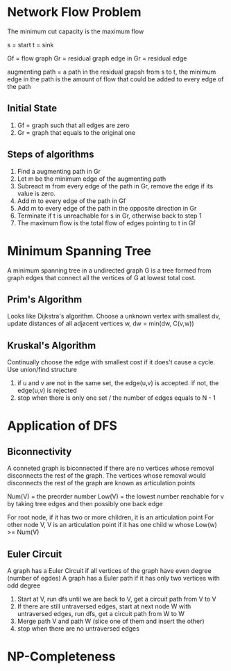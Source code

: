 # Network Flow Problem
The minimum cut capacity is the maximum flow

s = start
t = sink

Gf = flow graph
Gr = residual graph
edge in Gr = residual edge

augmenting path = a path in the residual grapsh from s to t, the minimum edge in the path is the amount of flow that could be added to every edge of the path

## Initial State
1. Gf = graph such that all edges are zero
2. Gr = graph that equals to the original one

## Steps of algorithms
1. Find a augmenting path in Gr
2. Let m be the minimum edge of the augmenting path
3. Subreact m from every edge of the path in Gr, remove the edge if its value is zero.
4. Add m to every edge of the path in Gf
5. Add m to every edge of the path in the opposite direction in Gr
6. Terminate if t is unreachable for s in Gr, otherwise back to step 1
7. The maximum flow is the total flow of edges pointing to t in Gf

# Minimum Spanning Tree
A minimum spanning tree in a undirected graph G is a tree formed from graph edges that connect all the vertices of G at lowest total cost.

## Prim's Algorithm
Looks like Dijkstra's algorithm.
Choose a unknown vertex with smallest dv, update distances of all adjacent vertices w, dw = min(dw, C(v,w))

## Kruskal's Algorithm
Continually choose the edge with smallest cost if it does't cause a cycle.
Use union/find structure
1. if u and v are not in the same set, the edge(u,v) is accepted. if not, the edge(u,v) is rejected
2. stop when there is only one set / the number of edges equals to N - 1

# Application of DFS

## Biconnectivity
A conneted graph is biconnected if there are no vertices whose removal disconnects the rest of the graph.
The vertices whose removal would disconnects the rest of the graph are known as articulation points

Num(V) = the preorder number
Low(V) = the lowest number reachable for v by taking tree edges and then possibly one back edge

For root node, if it has two or more children, it is an articulation point
For other node V, V is an articulation point if it has one child w whose Low(w) >= Num(V)

## Euler Circuit
A graph has a Euler Circuit if all vertices of the graph have even degree (number of egdes)
A graph has a Euler path if it has only two vertices with odd degree

1. Start at V, run dfs until we are back to V, get a circuit path from V to V
2. If there are still untraversed edges, start at next node W with untraversed edges, run dfs, get a circuit path from W to W
3. Merge path V and path W (slice one of them and insert the other)
4. stop when there are no untraversed edges

# NP-Completeness